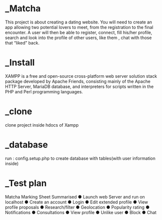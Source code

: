 # _Matcha
This project is about creating a dating website.
You will need to create an app allowing two potential lovers to meet,
from the registration to the final encounter.
A user will then be able to register, connect, fill his/her profile, search and look into
the profile of other users, like them
, chat with those that “liked” back.

# _Install
XAMPP is a free and open-source cross-platform web server solution stack package developed by Apache Friends, consisting mainly of the Apache HTTP Server, MariaDB database, and interpreters for scripts written in the PHP and Perl programming languages.

# _clone 
clone project inside hdocs of Xampp

# _database
run : config.setup.php to create database with tables(with user information inside)

# _Test plan
Matcha Marking Sheet Summarised
● Launch web Server and run on localhost
● Create an account
● Login
● Edit extended profile
● View profile proposals
● Research/filter
● Geolocation
● Popularity rating
● Notifications
● Consultations
● View profile
● Unlike user
● Block
● Chat




